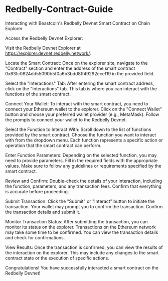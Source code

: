# Redbelly-Contract-Guide

Interacting with Beastcoin's Redbelly Devnet Smart Contract on Chain Explorer


Access the Redbelly Devnet Explorer:

Visit the Redbelly Devnet Explorer at https://explorer.devnet.redbelly.network/.

Locate the Smart Contract:
Once on the explorer site, navigate to the "Contract" section and enter the address of the smart contract 0x63fc0824dd55090b5f0a6b3bdd8ff49292ecef19 in the provided field.

Select the "Interactions" Tab:
After entering the smart contract address, click on the "Interactions" tab. This tab is where you can interact with the functions of the smart contract.

Connect Your Wallet:
To interact with the smart contract, you need to connect your Ethereum wallet to the explorer. Click on the "Connect Wallet" button and choose your preferred wallet provider (e.g., MetaMask). Follow the prompts to connect your wallet to the Redbelly Devnet.

Select the Function to Interact With:
Scroll down to the list of functions provided by the smart contract. Choose the function you want to interact with from the dropdown menu. Each function represents a specific action or operation that the smart contract can perform.

Enter Function Parameters:
Depending on the selected function, you may need to provide parameters. Fill in the required fields with the appropriate values. Make sure to follow any guidelines or requirements specified by the smart contract.

Review and Confirm:
Double-check the details of your interaction, including the function, parameters, and any transaction fees. Confirm that everything is accurate before proceeding.

Submit Transaction:
Click the "Submit" or "Interact" button to initiate the transaction. Your wallet may prompt you to confirm the transaction. Confirm the transaction details and submit it.

Monitor Transaction Status:
After submitting the transaction, you can monitor its status on the explorer. Transactions on the Ethereum network may take some time to be confirmed. You can view the transaction details and check for confirmations.

View Results:
Once the transaction is confirmed, you can view the results of the interaction on the explorer. This may include any changes to the smart contract state or the execution of specific actions.

Congratulations! You have successfully interacted a smart contract on the Redbelly Devnet!
